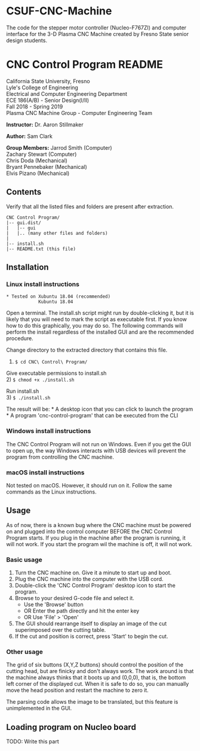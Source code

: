 # CSUF-CNC-Machine
The code for the stepper motor controller (Nucleo-F767ZI) and computer interface for the 3-D Plasma CNC Machine created by Fresno State senior design students.

# CNC Control Program README

California State University, Fresno  
Lyle's College of Engineering  
Electrical and Computer Engineering Department  
ECE 186(A/B) - Senior Design(I/II)  
Fall 2018 - Spring 2019  
Plasma CNC Machine Group - Computer Engineering Team

**Instructor:**
Dr. Aaron Stillmaker

**Author:**
Sam Clark  

**Group Members:**
Jarrod Smith (Computer)  
Zachary Stewart (Computer)  
Chris Doda (Mechanical)  
Bryant Pennebaker (Mechanical)  
Elvis Pizano (Mechanical)  

## Contents

Verify that all the listed files and folders are present after extraction.
```
CNC Control Program/
|-- gui.dist/
|   |-- gui
|   |.. (many other files and folders)
|
|-- install.sh
|-- README.txt (this file)
```

## Installation


### Linux install instructions
    * Tested on Xubuntu 18.04 (recommended)
                Kubuntu 18.04

Open a terminal. The install.sh script might run by double-clicking it, but
it is likely that you will need to mark the script as executable first.
If you know how to do this graphically, you may do so. The following commands
will perform the install regardless of the installed GUI and are the
recommended procedure.  

Change directory to the extracted directory that contains this file.  
1) ```$ cd CNC\ Control\ Program/```  

Give executable permissions to install.sh  
2) ```$ chmod +x ./install.sh```  

Run install.sh  
3) ```$ ./install.sh  ```

The result will be:
    * A desktop icon that you can click to launch the program
    * A program 'cnc-control-program' that can be executed from the CLI


### Windows install instructions

The CNC Control Program will not run on Windows. Even if you get the GUI to
open up, the way Windows interacts with USB devices will prevent the program
from controlling the CNC machine.

### macOS install instructions

Not tested on macOS. However, it should run on it. Follow the same commands
as the Linux instructions.


## Usage

As of now, there is a known bug where the CNC machine must be powered on and
plugged into the control computer BEFORE the CNC Control Program starts. If
you plug in the machine after the program is running, it will not work. If you
start the program wil the machine is off, it will not work.


### Basic usage

1) Turn the CNC machine on. Give it a minute to start up and boot.
2) Plug the CNC machine into the computer with the USB cord.
3) Double-click the 'CNC Control Program' desktop icon to start the program.
4) Browse to your desired G-code file and select it.
    * Use the 'Browse' button
    * OR Enter the path directly and hit the enter key
    * OR Use 'File' > 'Open'
5) The GUI should rearrange itself to display an image of the cut superimposed
   over the cutting table.
6) If the cut and position is correct, press 'Start' to begin the cut.


### Other usage
The grid of six buttons (X,Y,Z buttons) should control the position of the
cutting head, but are finicky and don't always work. The work around is that
the machine always thinks that it boots up and (0,0,0), that is, the bottom
left corner of the displayed cut. When it is safe to do so, you can manually
move the head position and restart the machine to zero it.

The parsing code allows the image to be translated, but this feature is
unimplemented in the GUI.


## Loading program on Nucleo board
TODO: Write this part

